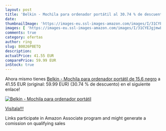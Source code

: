 ```yaml
---
layout: post
title: 'Belkin - Mochila para ordenador portátil al 30.74 % de descuento'
date: 
thumbnailImage: 'https://images-eu.ssl-images-amazon.com/images/I/31CYEJgjmwL._SL200_.jpg'
images: [ 'https://images-eu.ssl-images-amazon.com/images/I/31CYEJgjmwL._SL200_.jpg' ]
comments: true
category: ofertas
author: ring
slug: B0026P8ETQ
description:
actualPrice: 41.55 EUR
comparePrice: 59.99 EUR
inStock: true
---
```


Ahora mismo tienes [Belkin - Mochila para ordenador portátil de 15.6    negro](https://www.amazon.es/dp/B0026P8ETQ/?tag=tolees-21) a 41.55 EUR (original: 59.99 EUR) (30.74 %  de descuento) en el siguiente enlace!

[![Belkin - Mochila para ordenador portátil](https://images-eu.ssl-images-amazon.com/images/I/31CYEJgjmwL._SL200_.jpg)](https://www.amazon.es/dp/B0026P8ETQ/?tag=tolees-21)

[Visítala!!!](https://www.amazon.es/dp/B0026P8ETQ/?tag=tolees-21)

Links participate in Amazon Associate program and might generate a comission on qualifying sales
